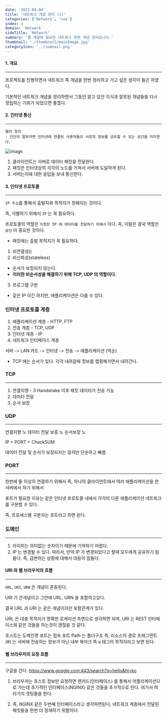```yaml
---
date: '2023-04-04'
title: '네트워크 개념 정리 (1)'
categories: ['Network', 'vue']
index: 4
domain: 'Network'
sideTitle: 'Network'
summary: '웹 개발에 필요한 네트워크 관련 개념 정리입니다.'
thumbnail: './thumbnail/mainImage.jpg'
categoryIcon: '../sumnail.png'
---
```

<div>

</div>

#### 1. 개요
---

프로젝트를 진행하면서 네트워크 쪽 개념을 한번 정리하고 가고 싶은 생각이 들곤 하였다.

기본적인 네트워크 개념을 정리하면서 그동안 알고 있던 지식과 잘못된 개념들을 다시 정립하는 기회가 되었으면 좋겠다.

#### 2. 인터넷 통신
---

```command
웹의 정의
- 간단히 말하자면 인터넷에 연결된 사용자들이 서로의 정보를 공유할 수 있는 공간을 의미한다.
```
![image](https://user-images.githubusercontent.com/56063287/229720080-de3d4f66-4d8e-41c5-b178-fbb5b89488ae.png)

1. 클라이언트는 서버로 데이터 패킷을 전달한다.
2. 패킷은 인터넷상의 각각의 노드를 거쳐서 서버에 도달하게 된다.
3. 서버는이에 대한 응답을 보내 통신한다.

#### 3. 인터넷 프로토콜
---


`IP 주소`를 통해서 출발지와 목적지가 정해지는 것이다.

즉, 식별하기 위해서 `IP` 는 꼭 필요하다.

프로토콜의 역할은 `지정한 IP 에 데이터를 전달하기 위해서` 이다.
즉, 이말은 결국 역할은 `보안` 이 중요한 것이다.

- 패킷에는 출발 목적지가 꼭 필요하다.

1. 비연결성()
2. 비신뢰성(stateless)
 - 순서가 보장되지 않는다.
 - **이러한 비순서성을 해결하기 위해 TCP, UDP 의 역할이다.**
3. 프로그램 구분
 - 같은 IP 이긴 하지만, 애플리케이션은 다를 수 있다.

### 인터넷 프로토콜 계층

1. 애플리케이션 계층 - HTTP, FTP
2. 전송 계층 - TCP, UDP
3. 인터넷 계층 - IP
4. 네트워크 인터페이스 계층

서버 -> LAN 카드 -> 인터넷 -> 전송 -> 애플리케이션 
(역순)
- TCP 에는 순서가 있다. 각각 내려갈때 정보를 랩핑해가면서 내려간다.

### TCP
---

1. 연결지향 - 3 Handshake 이후 패킷 데이터가 전송 가능
2. 데이터 전달
3. 순서 보장

### UDP
---

연결지향 노
데이터 전달 보증 노
순서보장 노

IP + PORT + CheckSUM

데이터 전달 및 순서가 보장되지는 않지만 단순하고 빠름

### PORT
---

한번에 둘 이상의 연결하기 위해서
즉, 하나의 클라이언트에서 여러 애플리케이션을 한 서버에서 하기 위해서

포트가 필요한 이유는 같은 인터넷 프로토콜 내에서 각각의 다른 애플리케이션 네트워크를 구분할 수 있다.

즉, 프로세스별 구분자는 포트라고 하면 된다.

### 도메인
---

1. 아이피는 의미없는 숫자이기 때문에 기억하기 어렵다.
2. IP 는 변경될 수 있다. 따라서, 만약 IP 가 변경되었다고 할때 모두에게 공유하기 힘들다.
즉, 급변하는 상황에 대해서 대응이 힘들다.

#### URI 와 웹 브라우저의 흐름
---

`URL`, `URI`, `URN` 은 개념이 혼동된다.

URI 가 큰개념이고 그안에 URL, URN 을 포함하고있다.

결국 URL 과 URI 는 같은 개념이지만 포함관계가 있다.

URL 은 대충 목적지가 명확한 로케이션 측면으로 생각하면 되며,
URI 는 REST 인터페이스와 같은 것들을 하는것이 괜찮을 것 같다.

호스트는 도메인명
포트는 접속 포트
Path 는 폴더구조 즉, 리소스의 경로
프레그먼트(#) 는 서버에 전송하는 정보가 아닌 내부 북마크 즉 a 태그의 목적지라고 보면 된다.

#### 웹 브라우저의 요청 흐름
---

구글을 간다.
https://www.google.com:443/search?q=hello&hl=ko

1. 브라우저는 호스트 정보만 요청하면 렌카드(인터페이스) 를 통해서 어플리케이션으로 가는데 추가적인 인터페이스(NGINX) 같은 것들을 추가적으로 탄다. 여기서 여러가지 셋팅들을 한다.

2. 즉, NGINX 같은 두번째 인터페이스라고 생각하면된다, 네트워크 계층에서 전달된 패킷들을 한번 더 정재하기 위함이다.